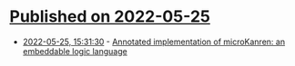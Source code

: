 # [Published on 2022-05-25](index.md)

* [2022-05-25, 15:31:30](https://news.ycombinator.com/item?id=31505986) - [Annotated implementation of microKanren: an embeddable logic language](https://github.com/ashton314/muKanren_reading)
